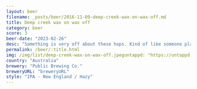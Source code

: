 ```yaml
---
layout: beer
filename: _posts/beer/2016-11-09-deep-creek-wax-on-wax-off.md
title: Deep creek wax on wax off
category: beer
score: 3
beer-date: "2023-02-26"
desc: "Something is very off about these hops. Kind of like someone played a prank and mixed orange juice into my beer. Juicy beers are good, but not like this"
permalink: /beer/:title.html
img: /img/list/deep-creek-wax-on-wax-off.jpeguntappd: "https://untappd.com/b/public-brewing-co--wax-on-wax-off---maku-x-deep-creek/4774988"
country: "Australia"
brewery: "Public Brewing Co."
breweryURL: "breweryURL"
style: "IPA - New England / Hazy"
---
```

